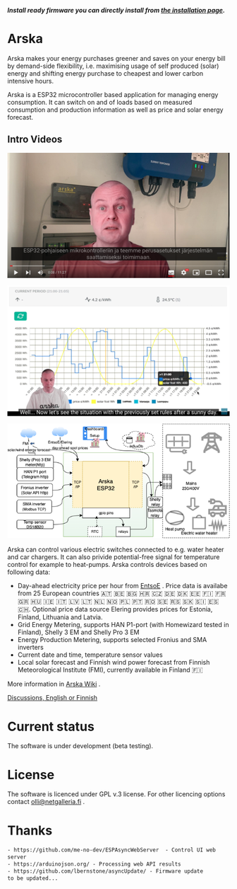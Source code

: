***Install ready firmware you can directly install from [the installation page](https://iot.netgalleria.fi/arska-install/).*** 

# Arska
Arska makes your energy purchases greener and saves on your energy bill by demand-side flexibility, i.e. maximising usage of self produced (solar) energy and shifting energy purchase to cheapest and lower carbon intensive hours.

Arska is a ESP32 microcontroller based application for managing energy consumption. It can switch on and of loads based on measured consumption and production information as well as price and solar energy forecast. 
 
## Intro Videos 

[![Arska power manager - installation and basic configuration](https://github.com/Netgalleria/arska-node/blob/main/docs/img/Arska-youtube-thumbnail.png)](https://www.youtube.com/watch?v=MvDFJclwr6A)

[![Introducing the new version of Arska; basic settings and creating rules using rule templates (Finnish, English subtitles)](https://github.com/Netgalleria/arska-node/blob/devel-ui/docs/img/youtube2_tn.png)](https://www.youtube.com/watch?v=BFsiXRxTFBo)

![Arska Diagram](https://github.com/Netgalleria/arska-node/blob/devel-ui/docs/img/Arska%20Node%20ESP32%20diagram%20202309.drawio.png)


Arska can control various electric switches connected to e.g. water heater and car chargers. It can also privide potential-free signal for temperature control for example to heat-pumps. Arska controls devices based on following data:
- Day-ahead electricity price per hour from [EntsoE](https://transparency.entsoe.eu/) . Price data is availabe from 25 European countries 🇦🇹 🇧🇪 🇧🇬 🇭🇷 🇨🇿 🇩🇪 🇩🇰 🇪🇪 🇫🇮 🇫🇷 🇬🇷 🇭🇺 🇮🇪 🇮🇹 🇱🇻 🇱🇹 🇳🇱 🇳🇴 🇵🇱 🇵🇹 🇷🇴 🇸🇪 🇷🇸 🇸🇰 🇸🇮 🇪🇸 🇨🇭. Optional price data source Elering provides prices for Estonia, Finland, Lithuania and Latvia. 
- Grid Energy Metering, supports HAN P1-port (with Homewizard tested in Finland), Shelly 3 EM and Shelly Pro 3 EM
- Energy Production Metering, supports selected Fronius and SMA inverters
- Current date and time, temperature sensor values
- Local solar forecast and Finnish wind power forecast from Finnish Meteorological Institute (FMI), currently available in Finland 🇫🇮

More information in [Arska Wiki](https://github.com/Netgalleria/arska-node/wiki) .

[Discussions, English or Finnish](https://github.com/Netgalleria/arska-node/discussions)

# Current status
The software is under development (beta testing). 
# License 
The software is licenced under GPL v.3 license. For other licencing options contact olli@netgalleria.fi .

# Thanks
    - https://github.com/me-no-dev/ESPAsyncWebServer  - Control UI web server
    - https://arduinojson.org/ - Processing web API results 
    - https://github.com/lbernstone/asyncUpdate/ - Firmware update
    to be updated...
